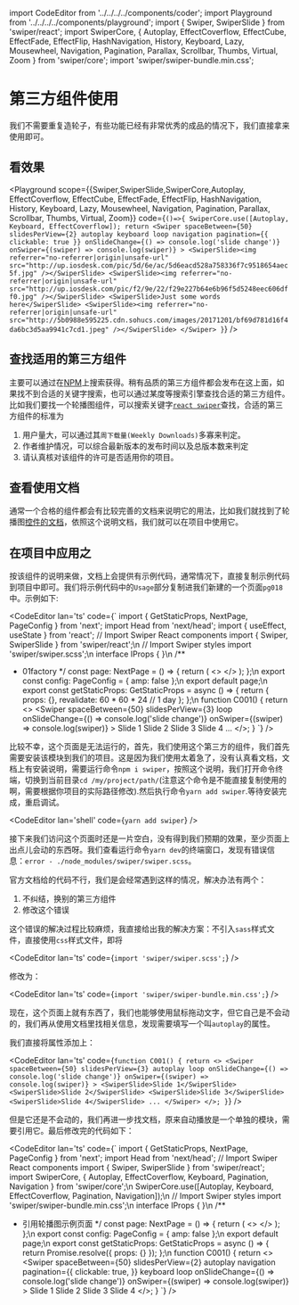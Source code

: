 import CodeEditor from '../../../../components/coder';
import Playground from '../../../../components/playground';
import { Swiper, SwiperSlide } from 'swiper/react';
import SwiperCore, { Autoplay, EffectCoverflow, EffectCube, EffectFade, EffectFlip, HashNavigation, History, Keyboard, Lazy, Mousewheel, Navigation, Pagination, Parallax, Scrollbar, Thumbs, Virtual, Zoom } from 'swiper/core';
import 'swiper/swiper-bundle.min.css';

# 第三方组件使用

我们不需要重复造轮子，有些功能已经有非常优秀的成品的情况下，我们直接拿来使用即可。

## 看效果

<Playground scope={{Swiper,SwiperSlide,SwiperCore,Autoplay, EffectCoverflow, EffectCube, EffectFade, EffectFlip, HashNavigation, History, Keyboard, Lazy, Mousewheel, Navigation, Pagination, Parallax, Scrollbar, Thumbs, Virtual, Zoom}} code={`
()=>{
	SwiperCore.use([Autoplay, Keyboard, EffectCoverflow]);
	return <Swiper
		spaceBetween={50}
		slidesPerView={2}
		autoplay
		keyboard
		loop
		navigation
		pagination={{
			clickable: true
		}}
		onSlideChange={() => console.log('slide change')}
		onSwiper={(swiper) => console.log(swiper)}
	>
		<SwiperSlide><img referrer="no-referrer|origin|unsafe-url" src="http://up.iosdesk.com/pic/5d/6e/ac/5d6eacd528a758336f7c9518654aec5f.jpg" /></SwiperSlide>
		<SwiperSlide><img referrer="no-referrer|origin|unsafe-url" src="http://up.iosdesk.com/pic/f2/9e/22/f29e227b64e6b96f5d5248eec606dff0.jpg" /></SwiperSlide>
		<SwiperSlide>Just some words here</SwiperSlide>
		<SwiperSlide><img referrer="no-referrer|origin|unsafe-url" src="http://5b0988e595225.cdn.sohucs.com/images/20171201/bf69d781d16f4da6bc3d5aa9941c7cd1.jpeg" /></SwiperSlide>
	</Swiper>
}
`} />

## 查找适用的第三方组件

主要可以通过在[NPM](https://www.npmjs.com/)上搜索获得。稍有品质的第三方组件都会发布在这上面，如果找不到合适的关键字搜索，也可以通过某度等搜索引擎查找合适的第三方组件。比如我们要找一个轮播图组件，可以搜索关键字[`react swiper`](https://www.npmjs.com/search?q=react%20swiper)查找，合适的第三方组件的标准为

1. 用户量大，可以通过其`周下载量(Weekly Downloads)`多寡来判定。
1. 作者维护情况，可以综合最新版本的发布时间以及总版本数来判定
1. 请认真核对该组件的许可是否适用你的项目。

## 查看使用文档

通常一个合格的组件都会有比较完善的文档来说明它的用法，比如我们就找到了轮播图[控件的文档](https://swiperjs.com/react)，依照这个说明文档，我们就可以在项目中使用它。

## 在项目中应用之

按该组件的说明来做，文档上会提供有示例代码，通常情况下，直接复制示例代码到项目中即可。我们将示例代码中的`Usage`部分复制进我们新建的一个页面`pg018`中。示例如下:

<CodeEditor lan='ts' code={`
import { GetStaticProps, NextPage, PageConfig } from 'next';
import Head from 'next/head';
import { useEffect, useState } from 'react';
// Import Swiper React components
import { Swiper, SwiperSlide } from 'swiper/react';\n
// Import Swiper styles
import 'swiper/swiper.scss';\n
interface IProps {
}\n
/**
 * 01factory
 */
const page: NextPage<IProps> = () => {
	return (
		<>
			<Head>
				<title>01factory</title>
			</Head>
			<C001></C001>
		</>
	);
};\n
export const config: PageConfig = {
	amp: false
};\n
export default page;\n
export const getStaticProps: GetStaticProps<IProps> = async () => {
	return {
		props: {},
		revalidate: 60 * 60 * 24 // 1 day
	};
};\n
function C001() {
	return <>
		<Swiper
			spaceBetween={50}
			slidesPerView={3}
			loop
			onSlideChange={() => console.log('slide change')}
			onSwiper={(swiper) => console.log(swiper)}
		>
			<SwiperSlide>Slide 1</SwiperSlide>
			<SwiperSlide>Slide 2</SwiperSlide>
			<SwiperSlide>Slide 3</SwiperSlide>
			<SwiperSlide>Slide 4</SwiperSlide>
      ...
    </Swiper>
	</>;
}
`} />

比较不幸，这个页面是无法运行的，首先，我们使用这个第三方的组件，我们首先需要安装该模块到我们的项目。这是因为我们使用太着急了，没有认真看文档，文档上有安装说明，需要运行命令`npm i swiper`，按照这个说明，我们打开命令终端，切换到当前目录`cd /my/project/path/`(注意这个命令是不能直接复制使用的啊，需要根据你项目的实际路径修改).然后执行命令`yarn add swiper`.等待安装完成，重启调试。

<CodeEditor lan='shell' code={`
yarn add swiper
`} />

接下来我们访问这个页面时还是一片空白，没有得到我们预期的效果，至少页面上出点儿会动的东西呀。我们查看运行命令`yarn dev`的终端窗口，发现有错误信息：`error - ./node_modules/swiper/swiper.scss`。

官方文档给的代码不行，我们是会经常遇到这样的情况，解决办法有两个：

1. 不纠结，换别的第三方组件
1. 修改这个错误

这个错误的解决过程比较麻烦，我直接给出我的解决方案：不引入`sass`样式文件，直接使用`css`样式文件，即将

<CodeEditor lan='ts' code={`
import 'swiper/swiper.scss';
`} />

修改为：

<CodeEditor lan='ts' code={`
import 'swiper/swiper-bundle.min.css';
`} />

现在，这个页面上就有东西了，我们也能够使用鼠标拖动文字，但它自己是不会动的，我们再从使用文档里找相关信息，发现需要填写一个叫`autoplay`的属性。

我们直接将属性添加上：

<CodeEditor lan='ts' code={`
function C001() {
	return <>
		<Swiper
			spaceBetween={50}
			slidesPerView={3}
			autoplay
			loop
			onSlideChange={() => console.log('slide change')}
			onSwiper={(swiper) => console.log(swiper)}
		>
			<SwiperSlide>Slide 1</SwiperSlide>
			<SwiperSlide>Slide 2</SwiperSlide>
			<SwiperSlide>Slide 3</SwiperSlide>
			<SwiperSlide>Slide 4</SwiperSlide>
      ...
    </Swiper>
	</>;
}
`} />

但是它还是不会动的，我们再进一步找文档，原来自动播放是一个单独的模块，需要引用它。最后修改完的代码如下：

<CodeEditor lan='ts' code={`
import { GetStaticProps, NextPage, PageConfig } from 'next';
import Head from 'next/head';
// Import Swiper React components
import { Swiper, SwiperSlide } from 'swiper/react';
import SwiperCore, { Autoplay, EffectCoverflow, Keyboard, Pagination, Navigation } from 'swiper/core';\n
SwiperCore.use([Autoplay, Keyboard, EffectCoverflow, Pagination, Navigation]);\n
// Import Swiper styles
import 'swiper/swiper-bundle.min.css';\n
interface IProps {
}\n
/**
 * 引用轮播图示例页面
 */
const page: NextPage<IProps> = () => {
	return (
		<>
			<Head>
				<title>示例页面</title>
			</Head>
			<C001></C001>
		</>
	);
};\n
export const config: PageConfig = {
	amp: false
};\n
export default page;\n
export const getStaticProps: GetStaticProps<IProps> = async () => {
	return Promise.resolve({
		props: {}
	});
};\n
function C001() {
	return <>
		<Swiper
			spaceBetween={50}
			slidesPerView={2}
			autoplay
			navigation
			pagination={{
				clickable: true,
			}}
			keyboard
			loop
			onSlideChange={() => console.log('slide change')}
			onSwiper={(swiper) => console.log(swiper)}
		>
			<SwiperSlide>Slide 1</SwiperSlide>
			<SwiperSlide>Slide 2</SwiperSlide>
			<SwiperSlide>Slide 3</SwiperSlide>
			<SwiperSlide>Slide 4</SwiperSlide>
		</Swiper>
	</>;
}
`} />
